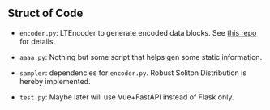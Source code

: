 ## Struct of Code

- `encoder.py`: LTEncoder to generate encoded data blocks. See [this repo](https://github.com/Dafeigy/LTCode-py.git) for details.
- `aaaa.py`: Nothing but some script that helps gen some static information.

- `sampler`: dependencies for `encoder.py`. Robust Soliton Distribution is hereby implemented.

- `test.py`: Maybe later will use Vue+FastAPI instead of Flask only.

